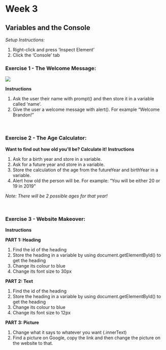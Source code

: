 # Week 3

## Variables and the Console

_Setup Instructions:_
1. Right-click and press ‘Inspect Element’
2. Click the ‘Console’ tab

### Exercise 1 - The Welcome Message: 
<img src = "https://live.staticflickr.com/916/40672633195_d88592638a_b.jpg" style="width:20%, height: 20%">

**Instructions**
1. Ask the user their name with prompt() and then store it in a variable called ‘name’. 
2. Give the user a welcome message with alert(). For example “Welcome Brandon!”

<p>&nbsp;</p>

### Exercise 2 - The Age Calculator: 
**Want to find out how old you'll be? Calculate it!**
**Instructions**
1. Ask for a birth year and store in a variable.
2. Ask for a future year and store in a variable.
3. Store the calculation of the age from the futureYear and birthYear in a variable.
4. Alert how old the person will be. For example: “You will be either 20 or 19 in 2019”

_Note: There will be 2 possible ages for that year!_

<p>&nbsp;</p>

### Exercise 3 - Website Makeover: 

**Instructions**

**PART 1: Heading**
1. Find the id of the heading 
2. Store the heading in a variable by using document.getElementById() to get the heading
3. Change its colour to blue
4. Change its font size to 30px 


**PART 2: Text**
1. Find the id of the heading 
2. Store the heading in a variable by using document.getElementById() to get the heading
3. Change its colour to blue
4. Change its font size to 12px 

**PART 3: Picture**
1. Change what it says to whatever you want (.innerText) 
2. Find a picture on Google, copy the link and then change the picture on the website to that. 
